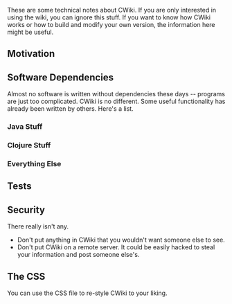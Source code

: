 These are some technical notes about CWiki. If you are only interested in using the wiki, you can ignore this stuff. If you want to know how CWiki works or how to build and modify your own version, the information here might be useful.

## Motivation ##

## Software Dependencies ##

Almost no software is written without dependencies these days -- programs are just too complicated. CWiki is no different. Some useful functionality has already been written by others. Here's a list.

### Java Stuff ###
### Clojure Stuff ###
### Everything Else ###

## Tests ##

## Security ##

There really isn't any. 

* Don't put anything in CWiki that you wouldn't want someone else to see. 
* Don't put CWiki on a remote server. It could be easily hacked to steal your information and post someone else's.

## The CSS ##

You can use the CSS file to re-style CWiki to your liking.